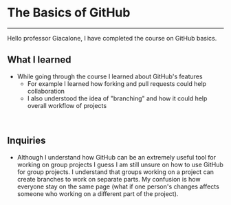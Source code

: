 # The Basics of GitHub
---
Hello professor Giacalone,
I have completed the course on GitHub basics.
<br/>

## What I learned
- While going through the course I learned about GitHub's features
  - For example I learned how forking and pull requests could help collaboration
  - I also understood the idea of "branching" and how it could help overall workflow of projects
<br/>

## Inquiries
- Although I understand how GitHub can be an extremely useful tool for working on group projects I guess I am still unsure on how to use GitHub for group projects. I understand that groups working on a project can create branches to work on separate parts. My confusion is how everyone stay on the same page (what if one person's changes affects someone who working on a different part of the project).
